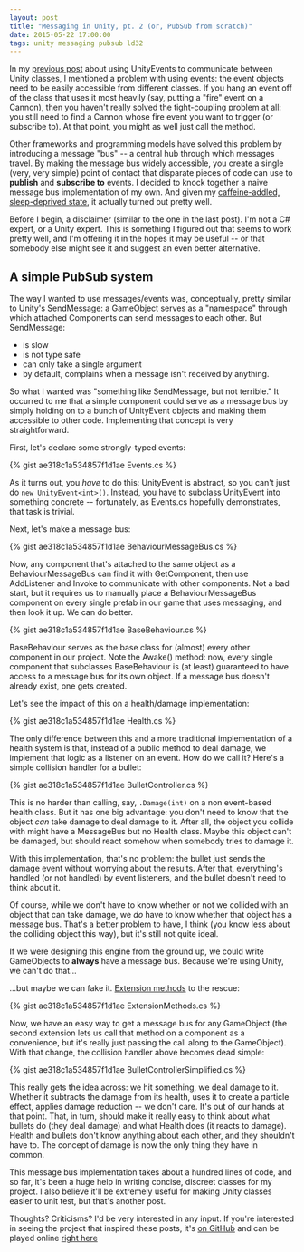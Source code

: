 ```yaml
---
layout: post
title: "Messaging in Unity, pt. 2 (or, PubSub from scratch)"
date: 2015-05-22 17:00:00
tags: unity messaging pubsub ld32
---
```


In my [previous post](/2015/05/02/messaging-in-unity/) about using UnityEvents
to communicate between Unity classes, I mentioned a problem with using events:
the event objects need to be easily accessible from different classes. If you
hang an event off of the class that uses it most heavily (say, putting a "fire"
event on a Cannon), then you haven't really solved the tight-coupling problem at
all: you still need to find a Cannon whose fire event you want to trigger (or
subscribe to). At that point, you might as well just call the method.

Other frameworks and programming models have solved this problem by introducing
a message "bus" -- a central hub through which messages travel. By making the
message bus widely accessible, you create a single (very, very simple) point of
contact that disparate pieces of code can use to **publish** and **subscribe
to** events. I decided to knock together a naive message bus implementation of
my own. And given my [caffeine-addled, sleep-deprived state](http://ludumdare.com/compo/),
it actually turned out pretty well.

<!-- more -->

Before I begin, a disclaimer (similar to the one in the last post). I'm not a C#
expert, or a Unity expert. This is something I figured out that seems to work
pretty well, and I'm offering it in the hopes it may be useful -- or that
somebody else might see it and suggest an even better alternative.


A simple PubSub system
----------------------

The way I wanted to use messages/events was, conceptually, pretty similar to
Unity's SendMessage: a GameObject serves as a "namespace" through which
attached Components can send messages to each other. But SendMessage:

* is slow
* is not type safe
* can only take a single argument
* by default, complains when a message isn't received by anything.

So what I wanted was "something like SendMessage, but not terrible." It occurred
to me that a simple component could serve as a message bus by simply holding on
to a bunch of UnityEvent objects and making them accessible to other code.
Implementing that concept is very straightforward.

First, let's declare some strongly-typed events:

{% gist ae318c1a534857f1d1ae Events.cs %}

As it turns out, you *have* to do this: UnityEvent is abstract, so you can't
just do `new UnityEvent<int>()`. Instead, you have to subclass UnityEvent into
something concrete -- fortunately, as Events.cs hopefully demonstrates, that
task is trivial.

Next, let's make a message bus:

{% gist ae318c1a534857f1d1ae BehaviourMessageBus.cs %}

Now, any component that's attached to the same object as a BehaviourMessageBus
can find it with GetComponent, then use AddListener and Invoke to communicate
with other components. Not a bad start, but it requires us to manually place a
BehaviourMessageBus component on every single prefab in our game that uses
messaging, and then look it up. We can do better.

{% gist ae318c1a534857f1d1ae BaseBehaviour.cs %}

BaseBehaviour serves as the base class for (almost) every other component in our
project. Note the Awake() method: now, every single component that subclasses
BaseBehaviour is (at least) guaranteed to have access to a message bus for its
own object. If a message bus doesn't already exist, one gets created.

Let's see the impact of this on a health/damage implementation:

{% gist ae318c1a534857f1d1ae Health.cs %}

The only difference between this and a more traditional implementation of a
health system is that, instead of a public method to deal damage, we implement
that logic as a listener on an event. How do we call it? Here's a simple
collision handler for a bullet:

{% gist ae318c1a534857f1d1ae BulletController.cs %}

This is no harder than calling, say, `.Damage(int)` on a non event-based health
class. But it has one big advantage: you don't need to know that the object
*can* take damage to deal damage to it. After all, the object you collide with
might have a MessageBus but no Health class. Maybe this object can't be damaged,
but should react somehow when somebody tries to damage it.

With this implementation, that's no problem: the bullet just
sends the damage event without worrying about the results. After that,
everything's handled (or not handled) by event listeners, and the bullet
doesn't need to think about it.

Of course, while we don't have to know whether or not we collided with an object
that can take damage, we *do* have to know whether that object has a message
bus. That's a better problem to have, I think (you know less about the colliding
object this way), but it's still not quite ideal.

If we were designing this engine from the ground up, we could write GameObjects
to **always** have a message bus. Because we're using Unity, we can't do that...

...but maybe we can fake it. [Extension methods](https://msdn.microsoft.com/en-us/library/bb383977.aspx)
to the rescue:

{% gist ae318c1a534857f1d1ae ExtensionMethods.cs %}

Now, we have an easy way to get a message bus for any GameObject (the second
extension lets us call that method on a component as a convenience, but it's
really just passing the call along to the GameObject). With that change, the
collision handler above becomes dead simple:

{% gist ae318c1a534857f1d1ae BulletControllerSimplified.cs %}

This really gets the idea across: we hit something, we deal damage to it.
Whether it subtracts the damage from its health, uses it to create a particle
effect, applies damage reduction -- we don't care. It's out of our hands at that
point. That, in turn, should make it really easy to think about what bullets do
(they deal damage) and what Health does (it reacts to damage). Health and
bullets don't know anything about each other, and they shouldn't have to. The
concept of damage is now the only thing they have in common.

This message bus implementation takes about a hundred lines of code, and so far,
it's been a huge help in writing concise, discreet classes for my project. I
also believe it'll be extremely useful for making Unity classes easier to unit
test, but that's another post.

Thoughts? Criticisms? I'd be very interested in any input. If you're interested
in seeing the project that inspired these posts, it's [on GitHub](https://github.com/davidwallacejackson/EllDeeThirtyTwo) and can be played online [right here](http://commondatastorage.googleapis.com/itchio/html/53025/FINAL%20WEBGL%20BUILD/index.html)
